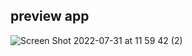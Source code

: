 ## preview app
![Screen Shot 2022-07-31 at 11 59 42 (2)](https://user-images.githubusercontent.com/25787603/182011050-c1f78fdb-f69c-457e-81a6-c5e82bd8506d.png)
